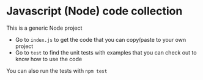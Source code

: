 # Javascript (Node) code collection
This is a generic Node project

* Go to `index.js` to get the code that you can copy/paste to your own project
* Go to `test` to find the unit tests with examples that you can check out to know how to use the code

You can also run the tests with `npm test`
